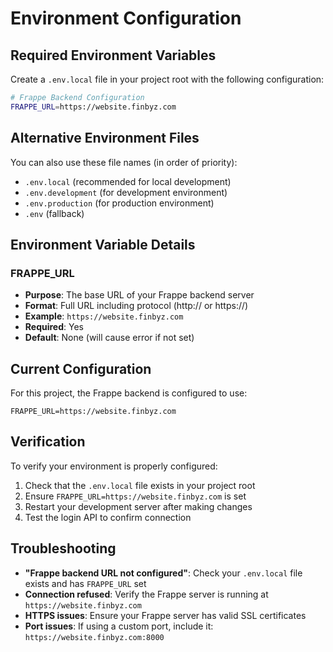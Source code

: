 # Environment Configuration

## Required Environment Variables

Create a `.env.local` file in your project root with the following configuration:

```bash
# Frappe Backend Configuration
FRAPPE_URL=https://website.finbyz.com
```

## Alternative Environment Files

You can also use these file names (in order of priority):
- `.env.local` (recommended for local development)
- `.env.development` (for development environment)
- `.env.production` (for production environment)
- `.env` (fallback)

## Environment Variable Details

### FRAPPE_URL
- **Purpose**: The base URL of your Frappe backend server
- **Format**: Full URL including protocol (http:// or https://)
- **Example**: `https://website.finbyz.com`
- **Required**: Yes
- **Default**: None (will cause error if not set)

## Current Configuration

For this project, the Frappe backend is configured to use:
```
FRAPPE_URL=https://website.finbyz.com
```

## Verification

To verify your environment is properly configured:

1. Check that the `.env.local` file exists in your project root
2. Ensure `FRAPPE_URL=https://website.finbyz.com` is set
3. Restart your development server after making changes
4. Test the login API to confirm connection

## Troubleshooting

- **"Frappe backend URL not configured"**: Check your `.env.local` file exists and has `FRAPPE_URL` set
- **Connection refused**: Verify the Frappe server is running at `https://website.finbyz.com`
- **HTTPS issues**: Ensure your Frappe server has valid SSL certificates
- **Port issues**: If using a custom port, include it: `https://website.finbyz.com:8000`

